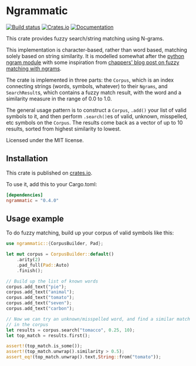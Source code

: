 # Ngrammatic
[![Build status](https://github.com/compenguy/ngrammatic/actions/workflows/clippy.yml/badge.svg)](https://github.com/compenguy/ngrammatic/actions)
[![Crates.io](https://img.shields.io/crates/v/ngrammatic.svg)](https://crates.io/crates/ngrammatic)
[![Documentation](https://docs.rs/ngrammatic/badge.svg)](https://docs.rs/ngrammatic/)

This crate provides fuzzy search/string matching using N-grams.

This implementation is character-based, rather than word based, matching
solely based on string similarity. It is modelled somewhat after the
[python ngram module](https://pythonhosted.org/ngram/ngram.html) with some inspiration from
[chappers' blog post on fuzzy matching with ngrams](http://chappers.github.io/web%20micro%20log/2015/04/29/comparison-of-ngram-fuzzy-matching-approaches/).

The crate is implemented in three parts: the `Corpus`, which is an
index connecting strings (words, symbols, whatever) to their `Ngrams`,
and `SearchResult`s, which contains a fuzzy match result, with the
word and a similarity measure in the range of 0.0 to 1.0.

The general usage pattern is to construct a `Corpus`, `.add()` your
list of valid symbols to it, and then perform `.search()`es of valid,
unknown, misspelled, etc symbols on the `Corpus`. The results come
back as a vector of up to 10 results, sorted from highest similarity
to lowest.

Licensed under the MIT license.

## Installation

This crate is published on [crates.io](https://crates.io/crates/).

To use it, add this to your Cargo.toml:

```toml
[dependencies]
ngrammatic = "0.4.0"
```

## Usage example
To do fuzzy matching, build up your corpus of valid symbols like this:

```rust
use ngrammatic::{CorpusBuilder, Pad};

let mut corpus = CorpusBuilder::default()
    .arity(2)
    .pad_full(Pad::Auto)
    .finish();

// Build up the list of known words
corpus.add_text("pie");
corpus.add_text("animal");
corpus.add_text("tomato");
corpus.add_text("seven");
corpus.add_text("carbon");

// Now we can try an unknown/misspelled word, and find a similar match
// in the corpus
let results = corpus.search("tomacco", 0.25, 10);
let top_match = results.first();

assert!(top_match.is_some());
assert!(top_match.unwrap().similarity > 0.5);
assert_eq!(top_match.unwrap().text,String::from("tomato"));
```
